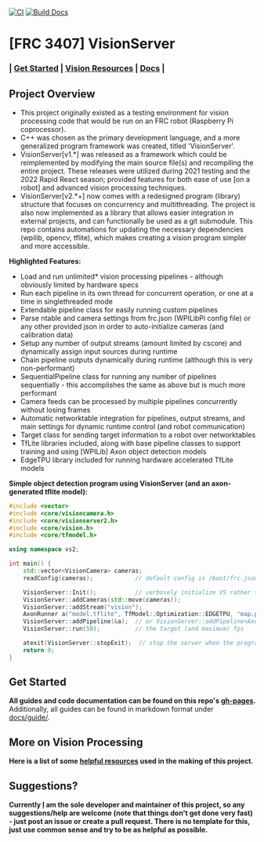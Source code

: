 [![CI](https://github.com/FRC3407/VisionServer/actions/workflows/ci.yml/badge.svg)](https://github.com/FRC3407/VisionServer/actions/workflows/ci.yml) [![Build Docs](https://github.com/FRC3407/VisionServer/actions/workflows/doxygen-pages.yml/badge.svg?branch=main)](https://github.com/FRC3407/VisionServer/actions/workflows/doxygen-pages.yml)

# [FRC 3407] VisionServer
### | [Get Started](#get-started) | [Vision Resources](#more-on-vision-processing) | [Docs](https://frc3407.github.io/VisionServer/) |

## Project Overview
 - This project originally existed as a testing environment for vision processing code that would be run on an FRC robot (Raspberry Pi coprocessor).
 - C++ was chosen as the primary development language, and a more generalized program framework was created, titled 'VisionServer'.
 - VisionServer[v1.*] was released as a framework which could be reimplemented by modifying the main source file(s) and recompiling the entire project. These releases were utilized during 2021 testing and the 2022 Rapid React season; provided features for both ease of use [on a robot] and advanced vision processing techniques.
 - VisionServer[v2.*+] now comes with a redesigned program (library) structure that focuses on concurrency and multithreading. The project is also now implemented as a library that allows easier integration in external projects, and can functionally be used as a git submodule. This repo contains automations for updating the necessary dependencies (wpilib, opencv, tflite), which makes creating a vision program simpler and more accessible.

__Highlighted Features:__
- Load and run unlimited* vision processing pipelines - although obviously limited by hardware specs
- Run each pipeline in its own thread for concurrent operation, or one at a time in singlethreaded mode
- Extendable pipeline class for easily running custom pipelines
- Parse ntable and camera settings from frc.json (WPILibPi config file) or any other provided json in order to auto-initialize cameras (and calibration data)
- Setup any number of output streams (amount limited by cscore) and dynamically assign input sources during runtime
- Chain pipeline outputs dynamically during runtime (although this is very non-performant)
- SequentialPipeline class for running any number of pipelines sequentially - this accomplishes the same as above but is much more performant
- Camera feeds can be processed by multiple pipelines concurrently without losing frames
- Automatic networktable integration for pipelines, output streams, and main settings for dynamic runtime control (and robot communication)
- Target class for sending target information to a robot over networktables
- TfLite libraries included, along with base pipeline classes to support training and using [WPILib] Axon object detection models
- EdgeTPU library included for running hardware accelerated TfLite models

__Simple object detection program using VisionServer (and an axon-generated tflite model):__
```cpp
#include <vector>
#include <core/visioncamera.h>
#include <core/visionserver2.h>
#include <core/vision.h>
#include <core/tfmodel.h>

using namespace vs2;

int main() {
    std::vector<VisionCamera> cameras;
    readConfig(cameras);            // default config is /boot/frc.json

    VisionServer::Init();           // verbosely initialize VS rather than allow lazy-loading
    VisionServer::addCameras(std::move(cameras));
    VisionServer::addStream("vision");
    AxonRunner a("model.tflite", TfModel::Optimization::EDGETPU, "map.pbtxt", 4);   // filename for model, attempt to load as edge tpu optimized, filename for labels, use 4 threads
    VisionServer::addPipeline(&a);  // or VisionServer::addPipeline<AxonRunner>(); for [default-constructed,] dynamically allocated pipeline
    VisionServer::run(50);          // the target (and maximum) fps

    atexit(VisionServer::stopExit);  // stop the server when the program ends
    return 0;
}
```

## Get Started
__All guides and code documentation can be found on this repo's [gh-pages](https://frc3407.github.io/VisionServer/).__ Additionally, all guides can be found in markdown format under [docs/guide/](docs/guide/).

## More on Vision Processing
__Here is a list of some [helpful resources](docs/guide/References.md) used in the making of this project.__

## Suggestions?
__Currently [I](https://github.com/S1ink/) am the sole developer and maintainer of this project, so any suggestions/help are welcome (note that things don't get done very fast) - just post an issue or create a pull request. There is no template for this, just use common sense and try to be as helpful as possible.__